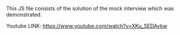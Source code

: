This JS file consists of the solution of the mock interview which was demonstrated.

Youtube LINK: https://www.youtube.com/watch?v=XKu_SEDAykw
